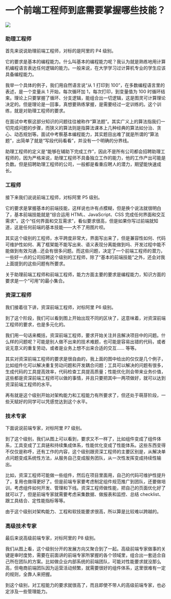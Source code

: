 # 一个前端工程师到底需要掌握哪些技能？

![](https://static001.geekbang.org/resource/image/e0/92/e0c654fa7cf5f63cdcca1b6c51008992.jpeg)

### 助理工程师

首先来说说助理前端工程师，对标的是阿里的 P4 级别。

它的要求是基本的编程能力。什么叫基本的编程能力呢？我认为就是熟练地用计算机编程语言表达任何逻辑的能力。一般来说，在大学学习过计算机专业的学生应该具备编程能力。

我举一个具体的例子，我们用自然语言说“从 1 打印到 100”，在多数编程语言里的表述，是一个变量从 1 开始，每次循环加 1，每次打印，到变量值为 100 时循环结束。理论上只要掌握了循环、分支逻辑，能组合出一切逻辑，这是图灵可计算理论决定的。但是理论是一回事，真想要熟练掌握，是需要经过一定训练的。这个训练，就是对助理工程师的要求。

在面试中考察这部分知识的问题往往被称作“算法题”。其实广义上的算法指我们一切完成问题的步骤，而狭义的算法则是指算法课本上几种经典的算法如分治、贪心、动态规划等。面试中考察基本编程能力，其实题目出难了就是所谓的“算法题”，出简单了就是“写段代码看看”，并没有一个明确的分界线。

助理工程师的定义是“能够在辅助下完成工作”，因此不是所有公司都会招聘助理工程师的，因为严格来说，助理工程师不具备独立工作的能力，他的工作产出可能是负数。但是招聘助理工程师的公司，一般都是看重应聘人的潜力，期望能快速成长。

### 工程师

接下来我们说说前端工程师，对标阿里 P5 级别。

它的要求是掌握基本的前端技能，这样说也许有点模糊，但是换个说法就很明白了，基本前端技能就是“综合运用 HTML、JavaScript、CSS 完成任何界面和交互需求”。这个“任何界面和交互需求”，看似要求很高，但是如果你写过前端就知道，这是任何前端的基本技能——大不了用图片呗。

其实这个级别的工程师，水平跨度非常大，界面写出来了，但是兼容性如何、代码可维护性如何、离了框架能不能写出来、语义表现分离能做到吗、开发过程中能不能做到有效沟通…还会有很多问题。而这些问题，决定了一个前端工程师的潜力，一些好一点的公司招聘这个级别的工程师，除了“基本的前端技能”之外，还会对我上面提到的这些问题有所要求。

关于助理前端工程师和前端工程师，能力方面主要的要求是编程能力，知识方面的要求是一个“可用”的最小集合。

### 资深工程师

我们接着往下讲，资深前端工程师，对标阿里 P6 级别。

到了这个阶段，我们可以看到图上开始出现不同的区块了，这意味着，对资深前端工程师的要求，也是多元化的。

我们用一句话来概括，资深前端工程师，要求开始关注并且解决项目中的问题。什么样的问题呢？可能是别人做不出来的技术难题，也可能是容易出错的代码，或者说无意义的重复劳动，或者是业务上想不出来合适的交互…… 等等。

其实对资深前端工程师的要求是很自由的，我上面的图中给出的仅仅是几个例子，比如组件化可以解决重复劳动问题和开发耦合问题；工具可以解决的问题有很多，生成代码的工具提高效率，代码检查工具提高质量；性能优化则会带来业务价值，这些都是资深前端工程师可以做的事情，并且只要把其中一两项做好，就可以达到资深前端工程师的水平。

再有就是这个级别开始对架构能力和工程能力有所要求了，但还处于萌芽阶段，一些天赋好的同学可以凭感觉达到这个水平。

### 技术专家

下面说说前端专家，对标阿里 P7 级别。

到了这个级别，我们从图上可以看到，要求又不一样了，比如组件变成了组件体系，工具变成了工具链和持续集成体系，性能优化变成了性能体系。这些东西变得不仅仅是称呼，还有工作的内容，这个级别跟资深工程师的主要区别是，从解决单点问题变成系统性方法，从服务自己变成服务团队，从一次性发挥变成持续性输出。

比如，资深工程师可能做一些组件，然后在项目里面用，自己的代码可维护性提升了，复用也做得更好了。但是前端专家要考虑制定组件规范推广到团队，还要做培训，考虑组件如何开发、管理和下线。资深工程师做性能，把自己的页面优化好了就可以了，但是前端专家就需要考虑采集数据、做报表和监控、总结 checklist、跟工具结合、定性能指标等等。

由于这个级别对架构能力、工程和软技能要求很高，所以算是比较难以跨越的。

### 高级技术专家

最后来说高级前端专家，对标阿里的 P8 级别。

我们从图上看，这个级别分开的发展方向又聚合到了一起。高级前端专家做事的关键是审时度势，需要在前面讲的前端专家所掌握的各个领域里，组合出一套适合自己所在团队的方案。比如做企业内部系统的前端团队，可能对性能要求就没那么高，但电商前端团队因为运营活动频繁，就需要很好的组件体系，这里很难有一定的规则，全靠人来把握。

到这个级别，对工程能力的要求就很高了，而且即使不带人的高级前端专家，也必定涉及一些管理能力。




